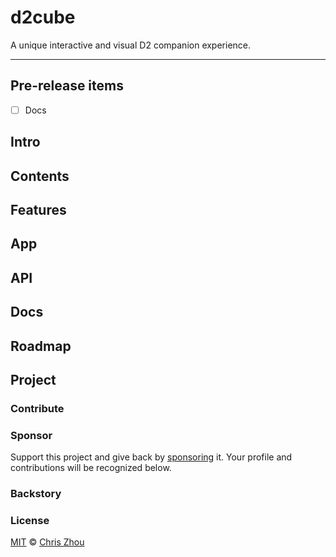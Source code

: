 # d2cube

A unique interactive and visual D2 companion experience.

---

## Pre-release items
- [ ] Docs

## Intro

## Contents

## Features

## App

## API

## Docs

## Roadmap

## Project

### Contribute

### Sponsor

Support this project and give back by [sponsoring][] it.  Your profile and contributions will be recognized below.

### Backstory

### License
[MIT][license] © [Chris Zhou][@chrisrzhou]

<!-- project -->
[license]: https://github.com/chrisrzhou/d2cube/blob/main/license
[sponsoring]: https://github.com/chrisrzhou/d2cube

<!-- refs -->
[@chrisrzhou]: https://github.com/chrisrzhou

